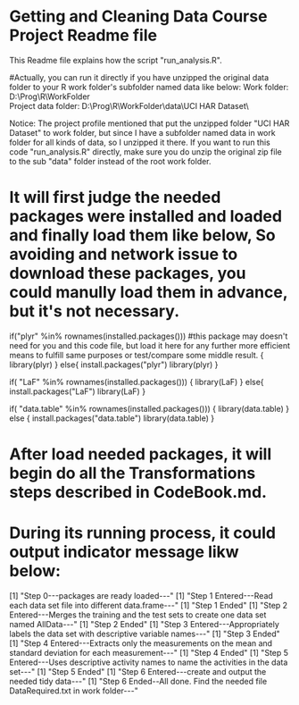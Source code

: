 Getting and Cleaning Data Course Project Readme file
==================
This Readme file explains how the script "run_analysis.R". 

#Actually, you can run it directly if you have unzipped the original data folder to your R work folder's subfolder named data like below:
Work folder: 				D:\Prog\R\WorkFolder\
Project data folder:  		D:\Prog\R\WorkFolder\data\UCI HAR Dataset\

Notice: The project profile mentioned that put the unzipped folder "UCI HAR Dataset" to work folder, but since I have a subfolder named data in work folder for all kinds of data, so I unzipped it there.
If you want to run this code "run_analysis.R" directly, make sure you do unzip the original zip file to the sub "data" folder instead of the root work folder.

# It will first judge the needed packages were installed and loaded and finally load them like below, So avoiding and network issue to download these packages, you could manully load them in advance, but it's not necessary.

if("plyr" %in% rownames(installed.packages())) #this package may doesn't need for you and this code file, but load it here for any further more efficient means to fulfill same purposes or test/compare some middle result.
{
  library(plyr)
} else{
  install.packages("plyr")
  library(plyr)
}

if( "LaF" %in% rownames(installed.packages()))
{
  library(LaF)
} else{
  install.packages("LaF")
  library(LaF)
}

if( "data.table" %in% rownames(installed.packages()))
{
  library(data.table)
} else {
  install.packages("data.table")
  library(data.table)
}

# After load needed packages, it will begin do all the Transformations steps described in CodeBook.md.

# During its running process, it could output indicator message likw below:
[1] "Step 0---packages are ready loaded---"
[1] "Step 1 Entered---Read each data set file into different data.frame---"
[1] "Step 1 Ended"
[1] "Step 2 Entered---Merges the training and the test sets to create one data set named AllData---"
[1] "Step 2 Ended"
[1] "Step 3 Entered---Appropriately labels the data set with descriptive variable names---"
[1] "Step 3 Ended"
[1] "Step 4 Entered---Extracts only the measurements on the mean and standard deviation for each measurement---"
[1] "Step 4 Ended"
[1] "Step 5 Entered---Uses descriptive activity names to name the activities in the data set---"
[1] "Step 5 Ended"
[1] "Step 6 Entered---create and output the needed tidy data---"
[1] "Step 6 Ended--All done. Find the needed file DataRequired.txt in work folder---"

